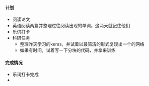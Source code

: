 #### 计划

* 阅读论文
* 英语阅读两篇并整理过往阅读出现的单词，这两天就记住他们
* 乐词打卡
* 科研任务
  * 整理昨天学习的keras，并试着以最简洁的形式复现出一个的网络
  * 如果有时间，试着写一下分块的代码，并拿来训练

#### 完成情况

* 乐词打卡完成
* 